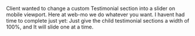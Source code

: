 Client wanted to change a custom Testimonial section into a slider on mobile viewport. 
Here at web-mo we do whatever you want.
I havent had time to complete just yet: Just give the child testimonial sections a width of 100%, and It will slide one at a time.
